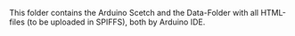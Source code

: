 This folder contains the Arduino Scetch and the Data-Folder with all HTML-files (to be uploaded in SPIFFS), both by Arduino IDE.

